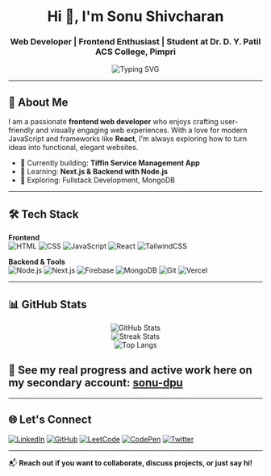 <h1 align="center">Hi 👋, I'm Sonu Shivcharan</h1>
<h3 align="center">Web Developer | Frontend Enthusiast | Student at Dr. D. Y. Patil ACS College, Pimpri</h3>

<p align="center">
  <img src="https://readme-typing-svg.herokuapp.com?font=Fira+Code&weight=500&size=22&pause=1000&center=true&vCenter=true&width=435&lines=Frontend+Developer+%F0%9F%92%BB;React+%7C+Next.js+Learner;Passionate+about+Clean+UI+%26+UX" alt="Typing SVG" />
</p>

---

## 🚀 About Me
I am a passionate **frontend web developer** who enjoys crafting user-friendly and visually engaging web experiences. With a love for modern JavaScript and frameworks like **React**, I'm always exploring how to turn ideas into functional, elegant websites.

- 🔭 Currently building: **Tiffin Service Management App**
- 🌱 Learning: **Next.js & Backend with Node.js**
- 🧠 Exploring: Fullstack Development, MongoDB


---

## 🛠️ Tech Stack

**Frontend**  
![HTML](https://img.shields.io/badge/-HTML5-E34F26?style=flat-square&logo=html5&logoColor=white)
![CSS](https://img.shields.io/badge/-CSS3-1572B6?style=flat-square&logo=css3)
![JavaScript](https://img.shields.io/badge/-JavaScript-F7DF1E?style=flat-square&logo=javascript&logoColor=black)
![React](https://img.shields.io/badge/-React-61DAFB?style=flat-square&logo=react)
![TailwindCSS](https://img.shields.io/badge/-TailwindCSS-38B2AC?style=flat-square&logo=tailwind-css)

**Backend & Tools**  
![Node.js](https://img.shields.io/badge/-Node.js-339933?style=flat-square&logo=node.js&logoColor=white)
![Next.js](https://img.shields.io/badge/-Next.js-000000?style=flat-square&logo=next.js)
![Firebase](https://img.shields.io/badge/-Firebase-FFCA28?style=flat-square&logo=firebase)
![MongoDB](https://img.shields.io/badge/-MongoDB-47A248?style=flat-square&logo=mongodb)
![Git](https://img.shields.io/badge/-Git-F05032?style=flat-square&logo=git&logoColor=white)
![Vercel](https://img.shields.io/badge/-Vercel-000000?style=flat-square&logo=vercel)

---

## 📊 GitHub Stats

<p align="center">
  <img src="https://github-readme-stats.vercel.app/api?username=sonu-shivcharan&show_icons=true&theme=radical" alt="GitHub Stats" />
  <br />
  <img src="https://github-readme-streak-stats.herokuapp.com/?username=sonu-shivcharan&theme=radical" alt="Streak Stats" />
  <br />
  <img src="https://github-readme-stats.vercel.app/api/top-langs/?username=sonu-shivcharan&layout=compact&theme=radical" alt="Top Langs" />
</p>



## 📍 **See my real progress and active work here on my secondary account:** [sonu-dpu](https://github.com/sonu-dpu)
---

## 🌐 Let's Connect

[![LinkedIn](https://img.shields.io/badge/-LinkedIn-0077B5?style=flat-square&logo=linkedin)](https://linkedin.com/in/sonushivcharan)
[![GitHub](https://img.shields.io/badge/-GitHub-181717?style=flat-square&logo=github)](https://github.com/sonu-dpu)
[![LeetCode](https://img.shields.io/badge/-LeetCode-FFA116?style=flat-square&logo=leetcode)](https://leetcode.com/u/sonu-shivcharan/)
[![CodePen](https://img.shields.io/badge/-Codepen-000000?style=flat-square&logo=codepen)](https://codepen.io/SonuShivcharan)
[![Twitter](https://img.shields.io/badge/-Twitter-1DA1F2?style=flat-square&logo=twitter)](https://twitter.com/SonuShivcharan)




---

📬 **Reach out if you want to collaborate, discuss projects, or just say hi!**
